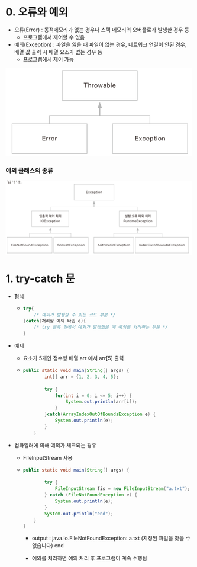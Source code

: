 # 0. 오류와 예외

- 오류(Error) : 동적메모리가 없는 경우나 스택 메모리의 오버플로가 발생한 경우 등
  - 프로그램에서 제어할 수 없음
- 예외(Exception) : 파일을 읽을 때 파일이 없는 경우, 네트워크 연결이 안된 경우, 배열 값 출력 시 배열 요소가 없는 경우 등
  - 프로그램에서 제어 가능

![image-20220824221947244](../images/2022-08-24-java예외처리/image-20220824221947244.png)

### 예외 클래스의 종류

![image-20220824222644604](../images/2022-08-24-java예외처리/image-20220824222644604.png)



# 1. try-catch 문

- 형식

  - ```java
    try{
        /* 예외가 발생할 수 있는 코드 부분 */
    }catch(처리할 예외 타입 e){
        /* try 블록 안에서 예외가 발생했을 때 예외를 처리하는 부분 */
    }
    ```

    

- 예제

  - 요소가 5개인 정수형 배열 arr 에서 arr[5] 출력

  - ```java
    public static void main(String[] args) {
    		int[] arr = {1, 2, 3, 4, 5};
    		
    		try {
    			for(int i = 0; i <= 5; i++) {
    				System.out.println(arr[i]);
    			}
    		}catch(ArrayIndexOutOfBoundsException e) {
    			System.out.println(e);
    		}
    	}
    ```

    

- 컴파일러에 의해 예외가 체크되는 경우

  - FileInputStream 사용

  - ```java
    public static void main(String[] args) {
    
    		try {
    			FileInputStream fis = new FileInputStream("a.txt");
    		} catch (FileNotFoundException e) {
    			System.out.println(e);
    		}
    		System.out.println("end");
    	}
    }
    ```

    - output : java.io.FileNotFoundException: a.txt (지정된 파일을 찾을 수 없습니다)
                      end

    - 예외를 처리하면 예외 처리 후 프로그램이 계속 수행됨